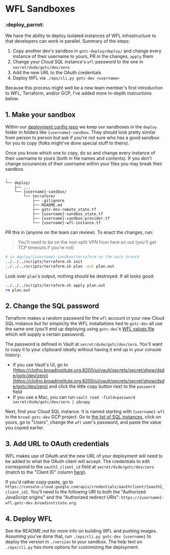 # WFL Sandboxes
### :deploy_parrot:

We have the ability to deploy isolated instances of WFL infrastructure to that developers can work in parallel. Summary of the steps:
1. Copy another dev's sandbox in `gotc-deploy/deploy/` and change every instance of their username to yours, PR in the changes, `apply` them
2. Change your Cloud SQL instance's `wfl` password to the one in `secret/dsde/gotc/dev/zero`
3. Add the new URL to the OAuth credentials
4. Deploy WFL via `./ops/cli.py gotc-dev <username>`

Because this process might well be a new team member's first introduction to WFL, Terraform, and/or GCP, I've added more in-depth instructions below.

## 1. Make your sandbox
Within our [deployment config repo](https://github.com/broadinstitute/gotc-deploy) we keep our sandboxes in the `deploy` folder in folders like `{username}-sandbox`. They should look pretty similar from person to person but ask if you're not sure who has a good sandbox for you to copy (folks might've done special stuff to theirs).

Once you know which one to copy, do so and change every instance of their username to yours (both in file names and contents). If you don't change occurances of their username within your files you may break their sandbox.

```
.
└── deploy/
    ├── ...
    └── {username}-sandbox/
        └── terraform/
            ├── .gitignore
            ├── README.md
            ├── gotc-dev-remote_state.tf
            ├── {username}-sandbox_state.tf
            ├── {username}-sandbox-provider.tf
            └── {username}-wfl-instance.tf
```

PR this in (anyone on the team can review). To enact the changes, run:

> You'll need to be on the non-split VPN from here on out (you'll get TCP timeouts if you're not)

```bash
# in deploy/{username}-sandbox/terraform on the main branch
../../../scripts/terraform.sh init
../../../scripts/terraform.sh plan -out plan.out
```

Look over `plan`'s output, nothing should be destroyed. If all looks good:
```bash
../../../scripts/terraform.sh apply plan.out
rm plan.out
```

## 2. Change the SQL password
Terraform makes a random password for the `wfl` account in your new Cloud SQL instance but for simplicity the WFL installations tied to `gotc-dev` all use the same one (you'll end up deploying using `gotc-dev`'s [WFL values file](https://github.com/broadinstitute/gotc-deploy/blob/master/deploy/gotc-dev/helm/wfl-values.yaml.ctmpl) which will supply a certain password).

The password is defined in Vault at `secret/dsde/gotc/dev/zero`. You'll want to copy it to your clipboard ideally without having it end up in your console history:
- If you use Vault's UI, go to [https://clotho.broadinstitute.org:8200/ui/vault/secrets/secret/show/dsde/gotc/dev/zero](https://clotho.broadinstitute.org:8200/ui/vault/secrets/secret/show/dsde/gotc/dev/zero) and click the little copy button next to the `password` field
- If you use a Mac, you can run `vault read -field=password secret/dsde/gotc/dev/zero | pbcopy`

Next, find your Cloud SQL instance. It is named starting with `{username}-wfl` in the `broad-gotc-dev` GCP project. Go to [the list of SQL instances](https://console.cloud.google.com/sql/instances?folder=&organizationId=&project=broad-gotc-dev), click on yours, go to "Users", change the `wfl` user's password, and paste the value you copied earlier.

## 3. Add URL to OAuth credentials
WFL makes use of OAuth and the new URL of your deployment will need to be added to what the OAuth client will accept. The credentials to edit correspond to the `oauth2_client_id` field at `secret/dsde/gotc/dev/zero` (match to the "Client ID" column [here](https://console.cloud.google.com/apis/credentials?project=broad-gotc-dev)).

If you'd rather copy-paste, go to `https://console.cloud.google.com/apis/credentials/oauthclient/{oauth2_client_id}`. You'll need to the following URI to both the "Authorized JavaScript origins" and the "Authorized redirect URIs": `https://{username}-wfl.gotc-dev.broadinstitute.org`.

## 4. Deploy WFL
See the README.md for more info on building WFL and pushing images. Assuming you've done that, run `./ops/cli.py gotc-dev {username}` to deploy the version in `./version` to your sandbox. The help text on `./ops/cli.py` has more options for customizing the deployment.

